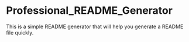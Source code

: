 # Professional_README_Generator
This is a simple README generator that will help you generate a README file quickly.
